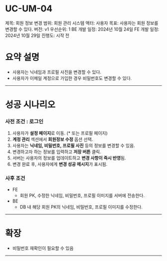 # UC-UM-04

제목: 회원 정보 변경
범위: 회원 관리 시스템
액터: 사용자
목표: 사용자는 회원 정보를 변경할 수 있다.
버전: v1
우선순위: 1
BE 개발 일정: 2024년 10월 24일
FE 개발 일정: 2024년 10월 29일
진행도: 시작 전

# 요약 설명

- 사용자는 닉네임과 프로필 사진을 변경할 수 있다.
- 사용자가 이메일 계정으로 가입한 경우 비밀번호도 변경할 수 있다.

---

# 성공 시나리오

### 사전 조건 : 로그인

 

1. 사용자가 **설정 페이지**로 이동. (* 또는 프로필 페이지)
2. **계정 관리** 섹션에서 **회원정보 수정** 옵션 선택.
3. 사용자는 **닉네임, 비밀번호, 프로필 사진** 등의 정보를 변경할 수 있음.
4. 변경하고자 하는 정보를 입력하고 **저장 버튼** 클릭.
5. 서버는 사용자의 정보를 업데이트하고 **변경 사항이 즉시 반영**됨.
6. 변경 완료 후, 사용자에게 **변경 성공 메시지**가 표시됨.

### 사후 조건

- FE
    - 회원 PK, 수정한 닉네임, 비밀번호, 프로필 이미지를 서버에 전송한다.
- BE
    - DB 내 해당 회원 PK의 닉네임, 비밀번호, 프로필 이미지를 수정한다.

---

# 확장

- 비밀번호 재확인이 필요할 수 있음

---